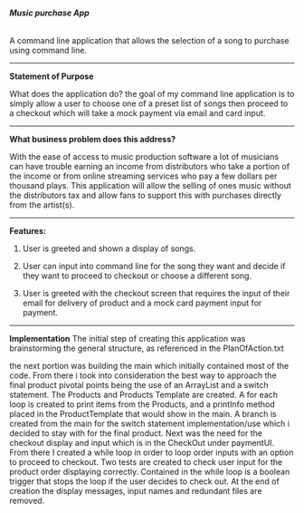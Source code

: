 ###### **Music purchase App**

A command line application that allows the selection of a song to purchase using command line.

---------------------------------------------------------------

**Statement of Purpose**

What does the application do?
the goal of my command line application is to simply allow a user to choose one of a preset list of songs then proceed to a checkout which will take a mock payment via email and card input.

---------------------------------------------------------------

**What business problem does this address?**

With the ease of access to music production software a lot of musicians can have trouble earning an income from distributors who take a portion of the income or from online streaming services who pay a few dollars per thousand plays. This application will allow the selling of ones music without the distributors tax and allow fans to support this with purchases directly from the artist(s).

---------------------------------------------------------------

**Features:**
1. User is greeted and shown a display of songs.

2. User can input into command line for the song they want and decide if they want to proceed to checkout or choose a different song.

3. User is greeted with the checkout screen that requires the input of their email for delivery of product and a mock card payment input for payment. 

-------------------------------------------------------------

**Implementation**
The initial step of creating this application was brainstorming the general structure, as referenced in the PlanOfAction.txt

the next portion was building the main which initially contained most of the code. From there i took into consideration
the best way to approach the final product pivotal points being the use of an ArrayList and a switch statement.
The Products and Products Template are created. 
A for each loop is created to print items from the Products, and a printInfo method placed in the ProductTemplate that would show in the main.
A branch is created from the main for the switch statement implementation/use which i decided to stay with for the final product.
Next was the need for the checkout display and input which is in the CheckOut under paymentUI.
From there I created a while loop in order to loop order inputs with an option to proceed to checkout.
Two tests are created to check user input for the product order displaying correctly.
Contained in the while loop is a boolean trigger that stops the loop if the user decides to check out. 
At the end of creation the display messages, input names and redundant files are removed. 




